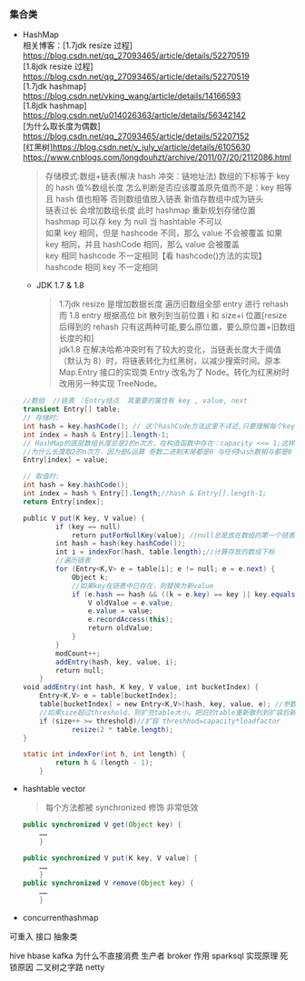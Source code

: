 ### 集合类

- HashMap  
   相关博客：[1.7jdk resize 过程] https://blog.csdn.net/qq_27093465/article/details/52270519  
   [1.8jdk resize 过程] https://blog.csdn.net/qq_27093465/article/details/52270519  
   [1.7jdk hashmap] https://blog.csdn.net/vking_wang/article/details/14166593  
   [1.8jdk hashmap] https://blog.csdn.net/u014026363/article/details/56342142  
   [为什么取长度为偶数] https://blog.csdn.net/qq_27093465/article/details/52207152  
   [红黑树]https://blog.csdn.net/v_july_v/article/details/6105630 https://www.cnblogs.com/longdouhzt/archive/2011/07/20/2112086.html

  > 存储模式:数组+链表(解决 hash 冲突：链地址法) 数组的下标等于 key 的 hash 值%数组长度 怎么判断是否应该覆盖原先值而不是：key 相等且 hash 值也相等 否则数组值放入链表 新值存数组中成为链头  
  > 链表过长 会增加数组长度 此时 hashmap 重新规划存储位置  
  > hashmap 可以存 key 为 null 当 hashtable 不可以  
  > 如果 key 相同，但是 hashcode 不同，那么 value 不会被覆盖 如果 key 相同，并且 hashCode 相同，那么 value 会被覆盖  
  > key 相同 hashcode 不一定相同【看 hashcode()方法的实现】 hashcode 相同 key 不一定相同

  - JDK 1.7 & 1.8
    > 1.7jdk resize 是增加数据长度 遍历旧数组全部 entry 进行 rehash 而 1.8 entry 根据高位 bit 散列到当前位置 i 和 size+i 位置[resize 后得到的 rehash 只有这两种可能,要么原位置，要么原位置+旧数组长度的和]  
    > jdk1.8 在解决哈希冲突时有了较大的变化，当链表长度大于阈值（默认为 8）时，将链表转化为红黑树，以减少搜索时间。原本 Map.Entry 接口的实现类 Entry 改名为了 Node。转化为红黑树时改用另一种实现 TreeNode。

  ```java
  //数组  //链表 ：Entry结点  其重要的属性有 key , value, next
  transient Entry[] table;
  // 存储时:
  int hash = key.hashCode(); // 这个hashCode方法这里不详述,只要理解每个key的hash是一个固定的int值
  int index = hash & Entry[].length-1;
  // HashMap的底层数组长度总是2的n次方，在构造函数中存在：capacity <<= 1;这样做总是能够保证HashMap的底层数组长度为2的n次方。当length为2的n次方时，h&(length - 1)就相当于对length取模，而且速度比直接取模快得多
  //为什么长度取2的n次方，因为是&运算 奇数二进制末尾都是0 与任何hash数相与都是0 导致数组的奇数位永远无法存放值 2的n次方为偶数 可使数据分布均匀
  Entry[index] = value;

  // 取值时:
  int hash = key.hashCode();
  int index = hash % Entry[].length;//hash & Entry[].length-1;
  return Entry[index];

  public V put(K key, V value) {
          if (key == null)
              return putForNullKey(value); //null总是放在数组的第一个链表中
          int hash = hash(key.hashCode());
          int i = indexFor(hash, table.length);//计算存放的数组下标
          //遍历链表
          for (Entry<K,V> e = table[i]; e != null; e = e.next) {
              Object k;
              //如果key在链表中已存在，则替换为新value
              if (e.hash == hash && ((k = e.key) == key || key.equals(k))) { //get也是根据key和hash获取
                  V oldValue = e.value;
                  e.value = value;
                  e.recordAccess(this);
                  return oldValue;
              }
          }
          modCount++;
          addEntry(hash, key, value, i);
          return null;
      }
  void addEntry(int hash, K key, V value, int bucketIndex) {
      Entry<K,V> e = table[bucketIndex];
      table[bucketIndex] = new Entry<K,V>(hash, key, value, e); //参数e, 是Entry.next
      //如果size超过threshold，则扩充table大小。把旧的table重新散列到扩容后新的table中
      if (size++ >= threshold)//扩容 threshhod=capacity*loadfactor
              resize(2 * table.length);
  }

  static int indexFor(int h, int length) {
          return h & (length - 1);
      }

  ```

- hashtable vector

  > 每个方法都被 synchronized 修饰 非常低效

  ```java
  public synchronized V get(Object key) {
      ……
      }

  public synchronized V put(K key, V value) {
      ……
      }
  public synchronized V remove(Object key) {
      ……
      }
  ```

- concurrenthashmap

可重入
接口 抽象类

hive hbase
kafka 为什么不直接消费 生产者 broker 作用
sparksql 实现原理
死锁原因
二叉树之字路
netty
